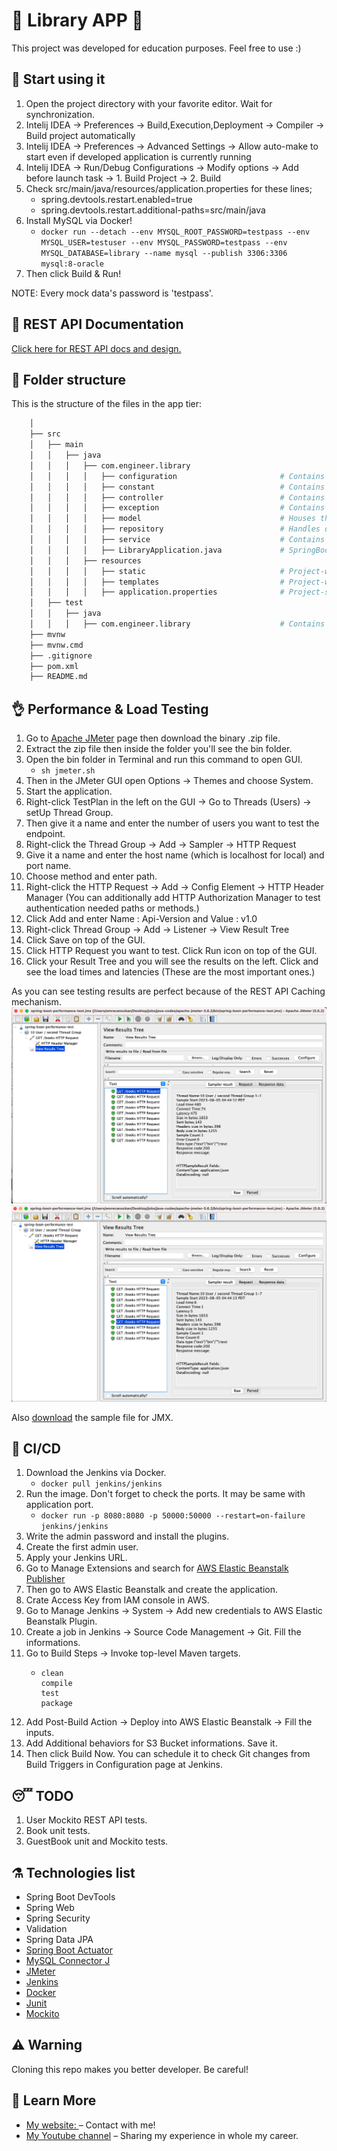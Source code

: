 # 🤠 Library APP 🤠

This project was developed for education purposes. Feel free to use :)

## 🚀 Start using it

1. Open the project directory with your favorite editor. Wait for synchronization.
2. Intelij IDEA -> Preferences -> Build,Execution,Deployment -> Compiler -> Build project automatically
3. Intelij IDEA -> Preferences -> Advanced Settings -> Allow auto-make to start even if developed application is currently running
4. Intelij IDEA -> Run/Debug Configurations -> Modify options -> Add before launch task -> 1. Build Project -> 2. Build
5. Check src/main/java/resources/application.properties for these lines;
   - spring.devtools.restart.enabled=true
   - spring.devtools.restart.additional-paths=src/main/java
6. Install MySQL via Docker!
   - ```docker run --detach --env MYSQL_ROOT_PASSWORD=testpass --env MYSQL_USER=testuser --env MYSQL_PASSWORD=testpass --env MYSQL_DATABASE=library --name mysql --publish 3306:3306 mysql:8-oracle```
7. Then click Build & Run!

NOTE: Every mock data's password is 'testpass'.

## 🥸 REST API Documentation

[Click here for REST API docs and design.](https://documenter.getpostman.com/view/12550271/2s9XxyRDBY)

## 🧬 Folder structure

This is the structure of the files in the app tier:

```sh
    │
    ├── src
    │   ├── main
    │   │   ├── java
    │   │   │   ├── com.engineer.library
    │   │   │   │   ├── configuration                       # Contains the Spring configuration files.
    │   │   │   │   ├── constant                            # Contains the constant values.
    │   │   │   │   ├── controller                          # Contains the Spring MVC controllers that handle HTTP requests.
    │   │   │   │   ├── exception                           # Contains the custom exception files.
    │   │   │   │   ├── model                               # Houses the data models or entities for your application.
    │   │   │   │   ├── repository                          # Handles data access and interactions with the database.
    │   │   │   │   ├── service                             # Contains the business logic, DTO and other things related to any service.
    │   │   │   │   ├── LibraryApplication.java             # SpringBootApplication configuration file.
    │   │   │   ├── resources
    │   │   │   │   ├── static                              # Project-wide static files.
    │   │   │   │   ├── templates                           # Project-wide templates.
    │   │   │   │   ├── application.properties              # Project-specific configurations.
    │   ├── test
    │   │   ├── java
    │   │   │   ├── com.engineer.library                    # Contains test-related files and classes.
    ├── mvnw
    ├── mvnw.cmd
    ├── .gitignore
    ├── pom.xml
    ├── README.md
```

## 👌 Performance & Load Testing

1. Go to [Apache JMeter](https://dev.mysql.com/doc/connector-j/8.1/en/connector-j-installing-maven.html) page then download the binary .zip file.
2. Extract the zip file then inside the folder you'll see the bin folder.
3. Open the bin folder in Terminal and run this command to open GUI.
   - ```sh jmeter.sh```
4. Then in the JMeter GUI open Options -> Themes and choose System.
5. Start the application.
6. Right-click TestPlan in the left on the GUI -> Go to Threads (Users) -> setUp Thread Group.
7. Then give it a name and enter the number of users you want to test the endpoint.
8. Right-click the Thread Group -> Add -> Sampler -> HTTP Request
9. Give it a name and enter the host name (which is localhost for local) and port name.
10. Choose method  and enter path.
11. Right-click the HTTP Request -> Add -> Config Element -> HTTP Header Manager (You can additionally add HTTP Authorization Manager to test authentication needed paths or methods.)
12. Click Add and enter Name : Api-Version and Value : v1.0 
13. Right-click Thread Group -> Add -> Listener -> View Result Tree
14. Click Save on top of the GUI.
15. Click HTTP Request you want to test. Click Run icon on top of the GUI.
16. Click your Result Tree and you will see the results on the left. Click and see the load times and latencies (These are the most important ones.)

As you can see testing results are perfect because of the REST API Caching mechanism.
![performance_testing_1](https://github.com/paradyo/library-app/blob/main/readme_photos/performance_testing_1.png)
![performance_testing_2](https://github.com/paradyo/library-app/blob/main/readme_photos/performance_testing_2.png)

Also [download](https://github.com/paradyo/library-app/blob/main/readme_files/spring-boot-performance-test.jmx) the sample file for JMX.


## 🦾 CI/CD

1. Download the Jenkins via Docker.
   - ```docker pull jenkins/jenkins```
2. Run the image. Don't forget to check the ports. It may be same with application port.
   - ```docker run -p 8080:8080 -p 50000:50000 --restart=on-failure jenkins/jenkins```
3. Write the admin password and install the plugins.
4. Create the first admin user.
5. Apply your Jenkins URL.
6. Go to Manage Extensions and search for [AWS Elastic Beanstalk Publisher](https://plugins.jenkins.io/aws-beanstalk-publisher-plugin/)
7. Then go  to AWS Elastic Beanstalk and create the application.
8. Crate Access Key from IAM console in AWS.
9. Go to Manage Jenkins -> System -> Add new credentials to AWS Elastic Beanstalk Plugin.
9. Create a job in Jenkins -> Source Code Management -> Git. Fill the informations.
10. Go to Build Steps -> Invoke top-level Maven targets.
    - ```
      clean
      compile
      test
      package
      ```
11. Add Post-Build Action -> Deploy into AWS Elastic Beanstalk -> Fill the inputs.
12. Add Additional behaviors for S3 Bucket informations. Save it.
13. Then click Build Now. You can schedule it to check Git changes from Build Triggers in Configuration page at Jenkins.

## 😴 TODO

1. User Mockito REST API tests.
2. Book unit tests.
3. GuestBook unit and Mockito tests.

## ⚗️ Technologies list

- Spring Boot DevTools
- Spring Web
- Spring Security
- Validation
- Spring Data JPA
- [Spring Boot Actuator](https://spring.io/guides/gs/actuator-service/)
- [MySQL Connector J](https://dev.mysql.com/doc/connector-j/8.1/en/connector-j-installing-maven.html)
- [JMeter](https://jmeter.apache.org/)
- [Jenkins](https://www.jenkins.io/)
- [Docker](https://www.docker.com/)
- [Junit](https://junit.org/)
- [Mockito](https://site.mockito.org/)

## ⚠️ Warning

Cloning this repo makes you better developer. Be careful!

## 📖 Learn More

- [My website: ](https://emrecan.co/) – Contact with me!
- [My Youtube channel](https://www.youtube.com/channel/UCHnhd6yOwxKyQTZU1yDqV0w) – Sharing my experience in whole my career.